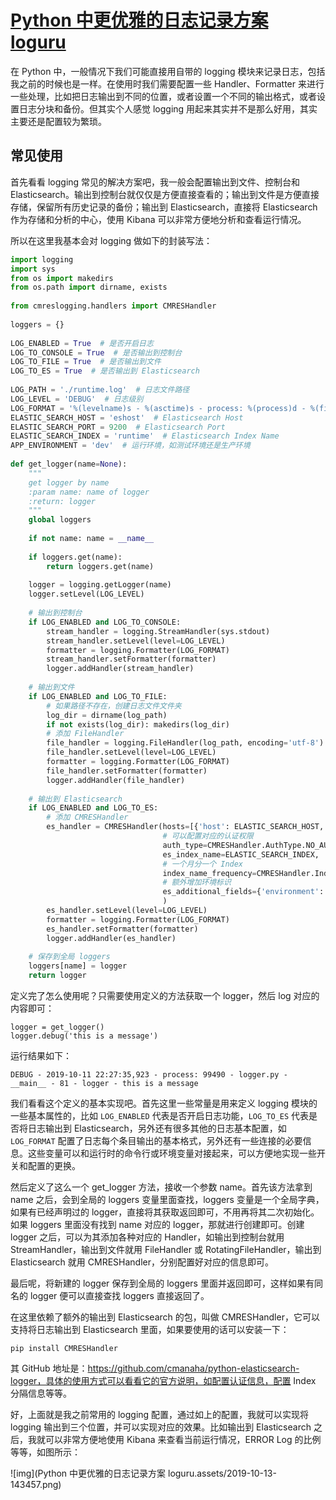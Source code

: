 # [Python 中更优雅的日志记录方案 loguru](https://cuiqingcai.com/7776.html)

在 Python 中，一般情况下我们可能直接用自带的 logging 模块来记录日志，包括我之前的时候也是一样。在使用时我们需要配置一些 Handler、Formatter 来进行一些处理，比如把日志输出到不同的位置，或者设置一个不同的输出格式，或者设置日志分块和备份。但其实个人感觉 logging 用起来其实并不是那么好用，其实主要还是配置较为繁琐。

## 常见使用

首先看看 logging 常见的解决方案吧，我一般会配置输出到文件、控制台和 Elasticsearch。输出到控制台就仅仅是方便直接查看的；输出到文件是方便直接存储，保留所有历史记录的备份；输出到 Elasticsearch，直接将 Elasticsearch 作为存储和分析的中心，使用 Kibana 可以非常方便地分析和查看运行情况。

所以在这里我基本会对 logging 做如下的封装写法：

```python
import logging
import sys
from os import makedirs
from os.path import dirname, exists
 
from cmreslogging.handlers import CMRESHandler
 
loggers = {}
 
LOG_ENABLED = True  # 是否开启日志
LOG_TO_CONSOLE = True  # 是否输出到控制台
LOG_TO_FILE = True  # 是否输出到文件
LOG_TO_ES = True  # 是否输出到 Elasticsearch
 
LOG_PATH = './runtime.log'  # 日志文件路径
LOG_LEVEL = 'DEBUG'  # 日志级别
LOG_FORMAT = '%(levelname)s - %(asctime)s - process: %(process)d - %(filename)s - %(name)s - %(lineno)d - %(module)s - %(message)s'  # 每条日志输出格式
ELASTIC_SEARCH_HOST = 'eshost'  # Elasticsearch Host
ELASTIC_SEARCH_PORT = 9200  # Elasticsearch Port
ELASTIC_SEARCH_INDEX = 'runtime'  # Elasticsearch Index Name
APP_ENVIRONMENT = 'dev'  # 运行环境，如测试环境还是生产环境
 
def get_logger(name=None):
    """
    get logger by name
    :param name: name of logger
    :return: logger
    """
    global loggers
 
    if not name: name = __name__
 
    if loggers.get(name):
        return loggers.get(name)
 
    logger = logging.getLogger(name)
    logger.setLevel(LOG_LEVEL)
 
    # 输出到控制台
    if LOG_ENABLED and LOG_TO_CONSOLE:
        stream_handler = logging.StreamHandler(sys.stdout)
        stream_handler.setLevel(level=LOG_LEVEL)
        formatter = logging.Formatter(LOG_FORMAT)
        stream_handler.setFormatter(formatter)
        logger.addHandler(stream_handler)
 
    # 输出到文件
    if LOG_ENABLED and LOG_TO_FILE:
        # 如果路径不存在，创建日志文件文件夹
        log_dir = dirname(log_path)
        if not exists(log_dir): makedirs(log_dir)
        # 添加 FileHandler
        file_handler = logging.FileHandler(log_path, encoding='utf-8')
        file_handler.setLevel(level=LOG_LEVEL)
        formatter = logging.Formatter(LOG_FORMAT)
        file_handler.setFormatter(formatter)
        logger.addHandler(file_handler)
 
    # 输出到 Elasticsearch
    if LOG_ENABLED and LOG_TO_ES:
        # 添加 CMRESHandler
        es_handler = CMRESHandler(hosts=[{'host': ELASTIC_SEARCH_HOST, 'port': ELASTIC_SEARCH_PORT}],
                                  # 可以配置对应的认证权限
                                  auth_type=CMRESHandler.AuthType.NO_AUTH,  
                                  es_index_name=ELASTIC_SEARCH_INDEX,
                                  # 一个月分一个 Index
                                  index_name_frequency=CMRESHandler.IndexNameFrequency.MONTHLY,
                                  # 额外增加环境标识
                                  es_additional_fields={'environment': APP_ENVIRONMENT}  
                                  )
        es_handler.setLevel(level=LOG_LEVEL)
        formatter = logging.Formatter(LOG_FORMAT)
        es_handler.setFormatter(formatter)
        logger.addHandler(es_handler)
 
    # 保存到全局 loggers
    loggers[name] = logger
    return logger
```

定义完了怎么使用呢？只需要使用定义的方法获取一个 logger，然后 log 对应的内容即可：

```
logger = get_logger()
logger.debug('this is a message')
```

 运行结果如下： 

```
DEBUG - 2019-10-11 22:27:35,923 - process: 99490 - logger.py - __main__ - 81 - logger - this is a message
```

我们看看这个定义的基本实现吧。首先这里一些常量是用来定义 logging 模块的一些基本属性的，比如 `LOG_ENABLED` 代表是否开启日志功能，`LOG_TO_ES` 代表是否将日志输出到 Elasticsearch，另外还有很多其他的日志基本配置，如 `LOG_FORMAT` 配置了日志每个条目输出的基本格式，另外还有一些连接的必要信息。这些变量可以和运行时的命令行或环境变量对接起来，可以方便地实现一些开关和配置的更换。

然后定义了这么一个 get_logger 方法，接收一个参数 name。首先该方法拿到 name 之后，会到全局的 loggers 变量里面查找，loggers 变量是一个全局字典，如果有已经声明过的 logger，直接将其获取返回即可，不用再将其二次初始化。如果 loggers 里面没有找到 name 对应的 logger，那就进行创建即可。创建 logger 之后，可以为其添加各种对应的 Handler，如输出到控制台就用 StreamHandler，输出到文件就用 FileHandler 或 RotatingFileHandler，输出到 Elasticsearch 就用 CMRESHandler，分别配置好对应的信息即可。

最后呢，将新建的 logger 保存到全局的 loggers 里面并返回即可，这样如果有同名的 logger 便可以直接查找 loggers 直接返回了。

在这里依赖了额外的输出到 Elasticsearch 的包，叫做 CMRESHandler，它可以支持将日志输出到 Elasticsearch 里面，如果要使用的话可以安装一下：

```
pip install CMRESHandler
```

其 GitHub 地址是：https://github.com/cmanaha/python-elasticsearch-logger，具体的使用方式可以看看它的官方说明，如配置认证信息，配置 Index 分隔信息等等。

好，上面就是我之前常用的 logging 配置，通过如上的配置，我就可以实现将 logging 输出到三个位置，并可以实现对应的效果。比如输出到 Elasticsearch 之后，我就可以非常方便地使用 Kibana 来查看当前运行情况，ERROR Log 的比例等等，如图所示：

![img](Python 中更优雅的日志记录方案 loguru.assets/2019-10-13-143457.png) 